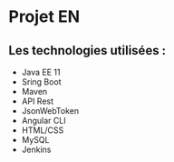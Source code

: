 # Projet EN


## Les technologies utilisées :
 * Java EE 11
 * Sring Boot
 * Maven
 * API Rest
 * JsonWebToken
 * Angular CLI
 * HTML/CSS
 * MySQL
 * Jenkins 